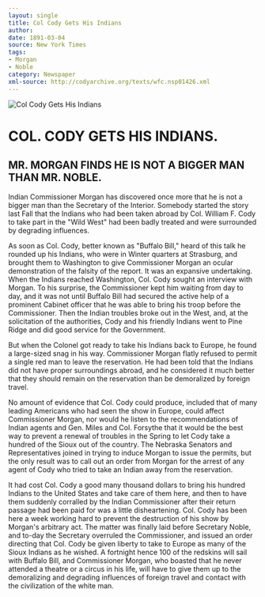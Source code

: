 ```yaml
---
layout: single
title: Col Cody Gets His Indians
author: 
date: 1891-03-04
source: New York Times
tags:
- Morgan
- Noble
category: Newspaper
xml-source: http://codyarchive.org/texts/wfc.nsp01426.xml
---
```


![Col Cody Gets His Indians](http://codyarchive.org/figures/250/wfc.nsp01426.1.jpg "Col Cody Gets His Indians")

# COL. CODY GETS HIS INDIANS.

## MR. MORGAN FINDS HE IS NOT A BIGGER MAN THAN MR. NOBLE.

Indian Commissioner Morgan has discovered once more that he is not a bigger man than the Secretary of the Interior. Somebody started the story last Fall that the Indians who had been taken abroad by Col. William F. Cody to take part in the "Wild West" had been badly treated and were surrounded by degrading influences.

As soon as Col. Cody, better known as "Buffalo Bill," heard of this talk he rounded up his Indians, who were in Winter quarters at Strasburg, and brought them to Washington to give Commissioner Morgan an ocular demonstration of the falsity of the report. It was an expansive undertaking. When the Indians reached Washington, Col. Cody sought an interview with Morgan. To his surprise, the Commissioner kept him waiting from day to day, and it was not until Buffalo Bill had secured the active help of a prominent Cabinet officer that he was able to bring his troop before the Commissioner. Then the Indian troubles broke out in the West, and, at the solicitation of the authorities, Cody and his friendly Indians went to Pine Ridge and did good service for the Government.

But when the Colonel got ready to take his Indians back to Europe, he found a large-sized snag in his way. Commissioner Morgan flatly refused to permit a single red man to leave the reservation. He had been told that the Indians did not have proper surroundings abroad, and he considered it much better that they should remain on the reservation than be demoralized by foreign travel.

No amount of evidence that Col. Cody could produce, included that of many leading Americans who had seen the show in Europe, could affect Commissioner Morgan, nor would he listen to the recommendations of Indian agents and Gen. Miles and Col. Forsythe that it would be the best way to prevent a renewal of troubles in the Spring to let Cody take a hundred of the Sioux out of the country. The Nebraska Senators and Representatives joined in trying to induce Morgan to issue the permits, but the only result was to call out an order from Morgan for the arrest of any agent of Cody who tried to take an Indian away from the reservation.

It had cost Col. Cody a good many thousand dollars to bring his hundred Indians to the United States and take care of them here, and then to have them suddenly corralled by the Indian Commissioner after their return passage had been paid for was a little disheartening. Col. Cody has been here a week working hard to prevent the destruction of his show by Morgan's arbitrary act. The matter was finally laid before Secretary Noble, and to-day the Secretary overruled the Commissioner, and issued an order directing that Col. Cody be given liberty to take to Europe as many of the Sioux Indians as he wished. A fortnight hence 100 of the redskins will sail with Buffalo Bill, and Commissioner Morgan, who boasted that he never attended a theatre or a circus in his life, will have to give them up to the demoralizing and degrading influences of foreign travel and contact with the civilization of the white man.
